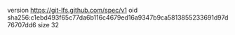 version https://git-lfs.github.com/spec/v1
oid sha256:c1ebd493f65c77da6b116c4679ed16a9347b9ca5813855233691d97d76707dd6
size 32
